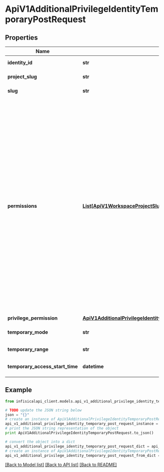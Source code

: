 # ApiV1AdditionalPrivilegeIdentityTemporaryPostRequest


## Properties
Name | Type | Description | Notes
------------ | ------------- | ------------- | -------------
**identity_id** | **str** | The ID of the identity to create. | 
**project_slug** | **str** | The slug of the project of the identity in. | 
**slug** | **str** | The slug of the privilege to create. | [optional] 
**permissions** | [**List[ApiV1WorkspaceProjectSlugRolesPostRequestPermissionsInner]**](ApiV1WorkspaceProjectSlugRolesPostRequestPermissionsInner.md) | @deprecated - use privilegePermission The permission object for the privilege. - Read secrets &#x60;&#x60;&#x60; { \&quot;permissions\&quot;: [{\&quot;action\&quot;: \&quot;read\&quot;, \&quot;subject\&quot;: \&quot;secrets\&quot;]} &#x60;&#x60;&#x60; - Read and Write secrets &#x60;&#x60;&#x60; { \&quot;permissions\&quot;: [{\&quot;action\&quot;: \&quot;read\&quot;, \&quot;subject\&quot;: \&quot;secrets\&quot;], {\&quot;action\&quot;: \&quot;write\&quot;, \&quot;subject\&quot;: \&quot;secrets\&quot;]} &#x60;&#x60;&#x60; - Read secrets scoped to an environment and secret path &#x60;&#x60;&#x60; - { \&quot;permissions\&quot;: [{\&quot;action\&quot;: \&quot;read\&quot;, \&quot;subject\&quot;: \&quot;secrets\&quot;, \&quot;conditions\&quot;: { \&quot;environment\&quot;: \&quot;dev\&quot;, \&quot;secretPath\&quot;: { \&quot;$glob\&quot;: \&quot;/\&quot; } }}] } &#x60;&#x60;&#x60;  | [optional] 
**privilege_permission** | [**ApiV1AdditionalPrivilegeIdentityPermanentPostRequestPrivilegePermission**](ApiV1AdditionalPrivilegeIdentityPermanentPostRequestPrivilegePermission.md) |  | [optional] 
**temporary_mode** | **str** | Type of temporary access given. Types: relative | 
**temporary_range** | **str** | TTL for the temporay time. Eg: 1m, 1h, 1d | 
**temporary_access_start_time** | **datetime** | ISO time for which temporary access should begin. | 

## Example

```python
from infisicalapi_client.models.api_v1_additional_privilege_identity_temporary_post_request import ApiV1AdditionalPrivilegeIdentityTemporaryPostRequest

# TODO update the JSON string below
json = "{}"
# create an instance of ApiV1AdditionalPrivilegeIdentityTemporaryPostRequest from a JSON string
api_v1_additional_privilege_identity_temporary_post_request_instance = ApiV1AdditionalPrivilegeIdentityTemporaryPostRequest.from_json(json)
# print the JSON string representation of the object
print ApiV1AdditionalPrivilegeIdentityTemporaryPostRequest.to_json()

# convert the object into a dict
api_v1_additional_privilege_identity_temporary_post_request_dict = api_v1_additional_privilege_identity_temporary_post_request_instance.to_dict()
# create an instance of ApiV1AdditionalPrivilegeIdentityTemporaryPostRequest from a dict
api_v1_additional_privilege_identity_temporary_post_request_from_dict = ApiV1AdditionalPrivilegeIdentityTemporaryPostRequest.from_dict(api_v1_additional_privilege_identity_temporary_post_request_dict)
```
[[Back to Model list]](../README.md#documentation-for-models) [[Back to API list]](../README.md#documentation-for-api-endpoints) [[Back to README]](../README.md)



